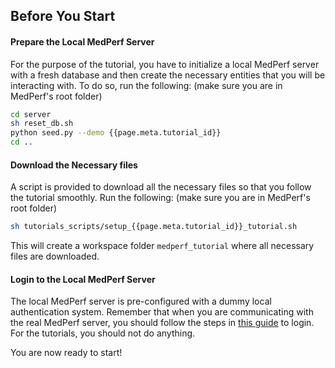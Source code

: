 ## Before You Start

#### Prepare the Local MedPerf Server

For the purpose of the tutorial, you have to initialize a local MedPerf server with a fresh database and then create the necessary entities that you will be interacting with. To do so, run the following: (make sure you are in MedPerf's root folder)

```bash
cd server
sh reset_db.sh
python seed.py --demo {{page.meta.tutorial_id}}
cd ..
```

#### Download the Necessary files

A script is provided to download all the necessary files so that you follow the tutorial smoothly. Run the following: (make sure you are in MedPerf's root folder)

```bash
sh tutorials_scripts/setup_{{page.meta.tutorial_id}}_tutorial.sh
```

This will create a workspace folder `medperf_tutorial` where all necessary files are downloaded.

#### Login to the Local MedPerf Server

The local MedPerf server is pre-configured with a dummy local authentication system. Remember that when you are communicating with the real MedPerf server, you should follow the steps in [this guide](../concepts/auth.md#login) to login. For the tutorials, you should not do anything.

You are now ready to start!
